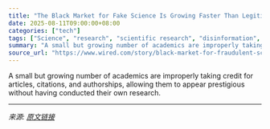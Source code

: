 ```yaml
---
title: "The Black Market for Fake Science Is Growing Faster Than Legitimate Research, Study Warns"
date: 2025-08-11T09:00:00+08:00
categories: ["tech"]
tags: ["Science", "research", "scientific research", "disinformation", "fraud", "science", "Shortcut to Success"]
summary: "A small but growing number of academics are improperly taking credit for articles, citations, and authorships, allowing them to appear prestigious without having conducted their own research."
source_url: "https://www.wired.com/story/black-market-for-fraudulent-science-growing-faster-than-legitimate-research/"
---
```


A small but growing number of academics are improperly taking credit for articles, citations, and authorships, allowing them to appear prestigious without having conducted their own research.

---

*来源: [原文链接](https://www.wired.com/story/black-market-for-fraudulent-science-growing-faster-than-legitimate-research/)*
